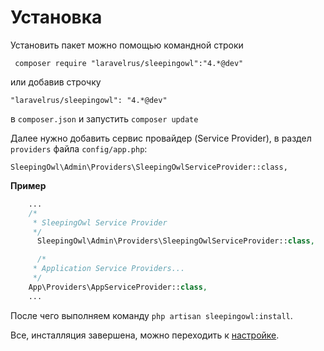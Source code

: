 # Установка

Установить пакет можно помощью командной строки
```
 composer require "laravelrus/sleepingowl":"4.*@dev"
```
или добавив строчку
```
"laravelrus/sleepingowl": "4.*@dev"
```
в `composer.json` и запустить `composer update`

Далее нужно добавить сервис провайдер (Service Provider), в раздел `providers` файла `config/app.php`:

```
SleepingOwl\Admin\Providers\SleepingOwlServiceProvider::class,
```

**Пример**
```php
    ...
    /*
     * SleepingOwl Service Provider
     */
      SleepingOwl\Admin\Providers\SleepingOwlServiceProvider::class,

      /*
     * Application Service Providers...
     */
    App\Providers\AppServiceProvider::class,
    ...
```

После чего выполняем команду `php artisan sleepingowl:install`.

Все, инсталляция завершена, можно переходить к [настройке](configuration).
